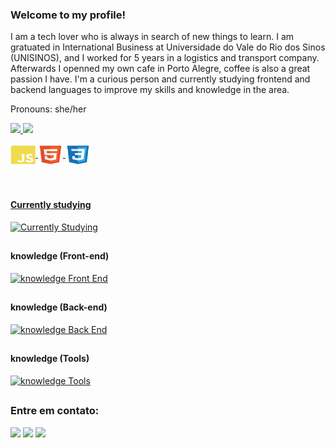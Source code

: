 ### Welcome to my profile!

<p>I am a tech lover who is always in search of new things to learn. I am gratuated in International Business at Universidade do Vale do Rio dos Sinos (UNISINOS), and I  worked for 5 years in a logistics and transport company. Afterwards I openned my own cafe in Porto Alegre, coffee is also a great passion I have. I'm a curious person and currently studying frontend and backend languages to improve my skills and knowledge in the area.</p>
<p>Pronouns: she/her</p>

 <div>
   <a href="https://github.com/julialimp">
   <img height="180em" src="https://github-readme-stats.vercel.app/api?username=julialimp&show_icons=true&theme=codeSTACKr&include_all_commits=true&count_private=true"/>
   <img height="180em" src="https://github-readme-stats.vercel.app/api/top-langs/?username=julialimp&layout=compact&langs_count=6&theme=tokyonight"/>
</div>
    
<div style="display: inline_block"><br>
  <img align="center" alt="Js" height="30" width="40" src="https://raw.githubusercontent.com/devicons/devicon/master/icons/javascript/javascript-plain.svg">
  <img align="center" alt="HTML" height="30" width="40" src="https://raw.githubusercontent.com/devicons/devicon/master/icons/html5/html5-original.svg">
  <img align="center" alt="CSS" height="30" width="40" src="https://raw.githubusercontent.com/devicons/devicon/master/icons/css3/css3-original.svg">
</div>
 <br>

#

#### Currently studying
[![Currently Studying](https://skillicons.dev/icons?i=py)](https://skillicons.dev)

##

#### knowledge (Front-end)
[![knowledge Front End](https://skillicons.dev/icons?i=html,css,js,ts,react,styledcomponents,redux)](https://skillicons.dev)

##

#### knowledge (Back-end)
[![knowledge Back End](https://skillicons.dev/icons?i=nodejs,express,js,ts,prisma,postgres)](https://skillicons.dev)

##

#### knowledge (Tools)
[![knowledge Tools](https://skillicons.dev/icons?i=figma,git,github,vscode)](https://skillicons.dev)

##
 
### Entre em contato:
<a href="https://www.linkedin.com/in/julialimp/" target="_blank"><img src="https://img.shields.io/badge/-linkedin-%230077B5?style=for-the-badge&logo=linkedin&logoColor=white"></a>
<a href="mailto:julia.limp@hotmail.com" target="_blank"><img src="https://img.shields.io/badge/-Gmail-%23333?style=for-the-badge&logo=gmail&logoColor=white" ></a>
<a href="https://instagram.com/julialimp" target="_blank"><img src="https://skillicons.dev/icons?i=instagram"></a>
